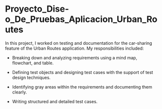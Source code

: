 # Proyecto_Dise-o_De_Pruebas_Aplicacion_Urban_Routes

In this project, I worked on testing and documentation for the car-sharing feature of the Urban Routes application. My responsibilities included:

- Breaking down and analyzing requirements using a mind map, flowchart, and table.

- Defining test objects and designing test cases with the support of test design techniques.

- Identifying gray areas within the requirements and documenting them clearly.

- Writing structured and detailed test cases.

